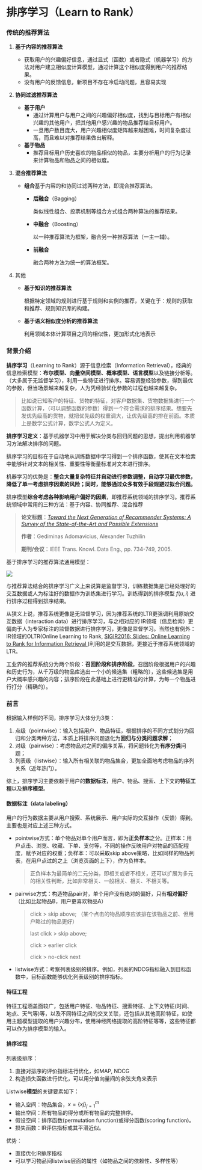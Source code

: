 # 排序学习（Learn to Rank）

### 传统的推荐算法

1. **基于内容的推荐算法**

   - 获取用户的兴趣偏好信息，通过显式（函数）或者隐式（机器学习）的方法对用户建立相似度计算模型，通过计算这个相似度得到用户的推荐结果。
   - 没有用户的反馈信息，新项目不存在冷启动问题，且容易实现

2. **协同过滤推荐算法**

   - **基于用户**
     - 通过计算用户与用户之间的兴趣偏好相似度，找到与目标用户有相似兴趣的其他用户，把其他用户感兴趣的物品推荐给目标用户。
     - 一旦用户数目庞大，用户兴趣相似度矩阵越来越困难，时间复杂度过高，而且难以对推荐结果做出解释。
   - **基于物品**
     - 推荐目标用户历史喜欢的物品相似的物品，主要分析用户的行为记录来计算物品和物品之间的相似度。

3. **混合推荐算法**

   - **组合**基于内容的和协同过滤两种方法，即混合推荐算法。

     - **后融合**（Bagging）

       类似线性组合、投票机制等组合方式组合两种算法的推荐结果。

     - **中融合**（Boosting）

       以一种推荐算法为框架，融合另一种推荐算法（一主一辅）。

     - **前融合**

       融合两种方法为统一的算法框架。

4. 其他

   - **基于知识的推荐算法**

     根据特定领域的规则进行基于规则和实例的推荐，关键在于：规则的获取和推荐、规则知识库的构建。

   - **基于语义相似度分析的推荐算法**

     利用领域本体计算项目之间的相似性，更加形式化地表示

### 背景介绍

 **排序学习**（Learning to Rank）源于信息检索（Information Retrieval），经典的信息检索模型：**布尔模型、向量空间模型、概率模型、语言模型**以及链接分析等。（大多属于无监督学习），利用一些特征进行排序。容易调整经验参数，得到最优的参数，但当场景越来越复杂，人为凭经验优化参数的过程也越来越复杂。

> 比如说已知客户的特征、货物的特征，对客户数据集、货物数据集进行一个函数计算，（可以调整函数的参数）得到一个符合需求的排序结果。想要先发优先级高的货物，就把优先级的权重调大，让优先级高的排在前面。本质上是数学公式计算，数学公式人为定义。

**排序学习定义**：基于机器学习中用于解决分类与回归问题的思想，提出利用机器学习方法解决排序的问题。

排序学习的目标在于自动地从训练数据中学习得到一个排序函数，使其在文本检索中能够针对文本的相关性、重要性等衡量标准对文本进行排序。

机器学习的优势是：**整合大量复杂特征并自动进行参数调整，自动学习最优参数，降低了单一考虑排序因素的风险；同时，能够通过众多有效手段规避过拟合问题。**

排序模型**综合考虑各种影响用户偏好的因素**，即推荐系统领域的排序学习。推荐系统领域中常用的三种方法：基于内容、协同推荐、混合推荐

> **论文标题**：*[Toward the Next Generation of Recommender Systems: A Survey of the State-of-the-Art and Possible Extensions](https://link.zhihu.com/?target=https%3A//aminer.cn/pub/53e9a48eb7602d9702daa8d9/toward-the-next-generation-of-recommender-systems-a-survey-of-the-state)*
>
> **作者**：Gediminas Adomavicius, Alexander Tuzhilin
>
> **期刊/会议**：IEEE Trans. Knowl. Data Eng., pp. 734-749, 2005.

基于排序学习的推荐算法通用模型：

<img src="http://xtf615.com/picture/machine-learning/l2r.png">

与推荐算法结合的排序学习广义上来说算是监督学习，训练数据集是已经处理好的交互数据或人为标注好的数据作为训练集进行学习。训练得到的排序模型 $f(u, i)$ 进行排序过程得到排序结果。

从狭义上说，推荐系统更像是无监督学习，因为推荐系统的LTR更强调利用原始交互数据（interaction data）进行排序学习，与之相对应的 IR领域（信息检索）更偏向于人为专家标注的监督数据进行排序学习，更像是监督学习。当然也有例外：IR领域的OLTR(Online Learning to Rank, [SIGIR2016: Slides: Online Learning to Rank for Information Retrieval ](https://staff.fnwi.uva.nl/m.derijke/wp-content/uploads/sigir2016-tutorial.pdf))利用的是交互数据，更接近于推荐系统领域的LTR。

工业界的推荐系统分为两个阶段：**召回阶段和排序阶段**。召回阶段根据用户的兴趣和历史行为，从千万级的物品库选出一个小的候选集（粗略的），这些候选集是用户大概率感兴趣的内容；排序阶段在此基础上进行更精准的计算，为每一个物品进行打分（精确的）。

### 前言

根据输入样例的不同，排序学习大体分为3类：

1. 点级（pointwise）：输入包括用户、物品特征，根据排序的不同方式划分为回归和分类两种方法，本质上将排序问题退化为**回归与分类问题求解**；
2. 对级（pairwise）：考虑物品对之间的偏序关系，将问题转化为**有序分类**问题；
3. 列表级（listwise）：输入所有相关联的物品集合，更加全面地考虑物品的序列关系（近年热门）。

综上，排序学习主要依赖于用户的**数据标注**，用户、物品、搜索、上下文的**特征工程**以及**排序模型**。

#### 数据标注（data labeling）

用户的行为数据主要从用户搜索、系统展示、用户实际的交互操作（反馈）得到。主要也是对应上述三种方式。

- pointwise方式：单个物品对单个用户而言，即为**正负样本**之分。正样本：用户点击、浏览、收藏、下单、支付等，不同的操作反映用户对物品的匹配程度，赋予对应的权重；负样本：可以采取skip above策略，比如同样的物品列表，在用户点过的之上（浏览页面的上下），作为负样本。

  > 正负样本为最简单的二元分类，即相关或者不相关，还可以扩展为多元的相关性判断，比如非常相关、一般相关、相关、不相关等。

- pairwise方式：构造物品pair对，单个用户没有绝对的偏好，只有**相对偏好**（比如比起物品B，用户更喜欢物品A）

  > click > skip above; （某个点击的物品顺序应该排在该物品之前、但用户略过的物品更好）
  >
  > last click > skip above;
  >
  > click > earlier click
  >
  > click > no-click next

- listwise方式：考察列表级别的排序。例如，列表的NDCG指标融入到目标函数中，目标函数能够优化列表级别的排序指标。

#### 特征工程

特征工程涵盖面较广，包括用户特征、物品特征、搜索特征、上下文特征(时间、地点、天气等)等，以及不同特征之间的交叉关联，还包括从其他高阶特征，如使用主题模型提取的用户兴趣分布，使用神经网络提取的高阶特征等等，这些特征都可以作为排序模型的输入。

#### 排序过程

列表级排序：

1. 直接对排序的评价指标进行优化，如MAP, NDCG
2. 构造损失函数进行优化，可以用分值向量间的余弦夹角来表示

Listwise**模型**的关键要素如下：

- 输入空间：物品集合，$x=\{xj\}_{j=1}^m$
- 输出空间：所有物品的得分或所有物品的完整排序。
- 假设空间：排序函数(permutation function)或得分函数(scoring function)。
- 损失函数：IR评估指标或其平滑近似。

优势：

- 直接优化IR排序指标
- 可以学习物品间listwise层面的属性（如物品之间的依赖性、多样性等）


